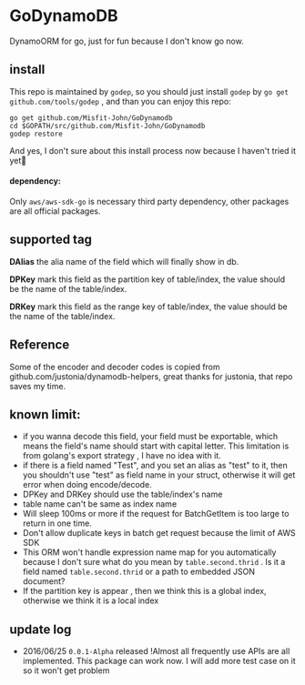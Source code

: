 # GoDynamoDB
DynamoORM for go, just for fun because I don't know go now.

## install
This repo is maintained by `godep`, so you should just install `godep` by `go get github.com/tools/godep` , and than you can enjoy this repo:

```shell
go get github.com/Misfit-John/GoDynamodb
cd $GOPATH/src/github.com/Misfit-John/GoDynamodb
godep restore
```

And yes, I don't sure about this install process now because I haven't tried it yet👻

#### dependency:
Only `aws/aws-sdk-go` is necessary third party dependency, other packages are all official packages.

## supported tag
**DAlias** the alia name of the field which will finally show in db.

**DPKey** mark this field as the partition key of table/index, the value should be the name of the table/index.

**DRKey** mark this field as the range key of table/index, the value should be the name of the table/index.

## Reference
Some of the encoder and decoder codes is copied from github.com/justonia/dynamodb-helpers, great thanks for justonia, that repo saves my time.

## known limit:
- if you wanna decode this field, your field must be exportable, which means the field's name should start with capital letter. This limitation is from golang's export strategy , I have no idea with it.
- if there is a field named "Test", and you set an alias as "test" to it, then you shouldn't use "test" as field name in your struct, otherwise it will get error when doing encode/decode.
- DPKey and DRKey should use the table/index's name
- table name can't be same as index name
- Will sleep 100ms or more if the request for BatchGetItem is too large to return in one time.
- Don't allow duplicate keys in batch get request because the limit of AWS SDK
- This ORM won't handle expression name map for you automatically because I don't sure what do you mean by `table.second.thrid` . Is it a field named `table.second.thrid` or a path to embedded JSON document?
- If the partition key is appear , then we think this is a global index, otherwise we think it is a local index

## update log
- 2016/06/25 `0.0.1-Alpha` released !Almost all frequently use APIs are all implemented. This package can work now. I will add more test case on it so it won't get problem

